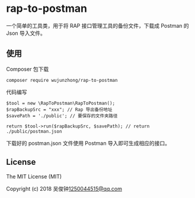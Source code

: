 # rap-to-postman
一个简单的工具类，用于将 RAP 接口管理工具的备份文件，下载成 Postman 的 Json 导入文件。
## 使用
Composer 包下载
```
composer require wujunzhong/rap-to-postman
```
代码编写
```
$tool = new \RapToPostman\RapToPostman();
$rapBackupSrc = "xxx"; // Rap 导出备份地址
$savePath = './public'; // 要保存的文件夹路径

return $tool->run($rapBackupSrc, $savePath); // return ./public/postman.json
```
下载好的 postman.json 文件使用 Postman 导入即可生成相应的接口。
## License
The MIT License (MIT)

Copyright (c) 2018 吴俊钟<1250044515@qq.com>
